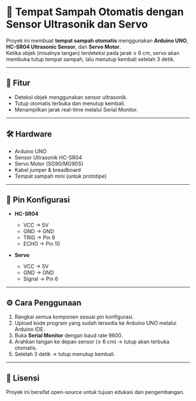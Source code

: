 # 🚮 Tempat Sampah Otomatis dengan Sensor Ultrasonik dan Servo

Proyek ini membuat **tempat sampah otomatis** menggunakan **Arduino UNO**, **HC-SR04 Ultrasonic Sensor**, dan **Servo Motor**.  
Ketika objek (misalnya tangan) terdeteksi pada jarak ≤ 6 cm, servo akan membuka tutup tempat sampah, lalu menutup kembali setelah 3 detik.

---

## 📌 Fitur
- Deteksi objek menggunakan sensor ultrasonik.  
- Tutup otomatis terbuka dan menutup kembali.  
- Menampilkan jarak real-time melalui Serial Monitor.  

---

## 🛠️ Hardware
- Arduino UNO  
- Sensor Ultrasonik HC-SR04  
- Servo Motor (SG90/MG90S)  
- Kabel jumper & breadboard  
- Tempat sampah mini (untuk prototipe)  

---

## 🔌 Pin Konfigurasi
- **HC-SR04**  
  - VCC → 5V  
  - GND → GND  
  - TRIG → Pin 9  
  - ECHO → Pin 10  

- **Servo**  
  - VCC → 5V  
  - GND → GND  
  - Signal → Pin 6  

---

## ⚙️ Cara Penggunaan
1. Rangkai semua komponen sesuai pin konfigurasi.  
2. Upload kode program yang sudah tersedia ke Arduino UNO melalui Arduino IDE.  
3. Buka **Serial Monitor** dengan baud rate 9600.  
4. Arahkan tangan ke depan sensor (≤ 6 cm) → tutup akan terbuka otomatis.  
5. Setelah 3 detik → tutup menutup kembali.  

---

## 📖 Lisensi
Proyek ini bersifat open-source untuk tujuan edukasi dan pengembangan.
